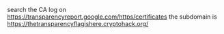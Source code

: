 search the CA log on <https://transparencyreport.google.com/https/certificates>
the subdomain is <https://thetransparencyflagishere.cryptohack.org/>

